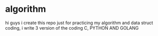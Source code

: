 # algorithm
hi guys i create this repo just for practicing my algorithm and data struct coding, i write 3 version of the coding C, PYTHON AND GOLANG

